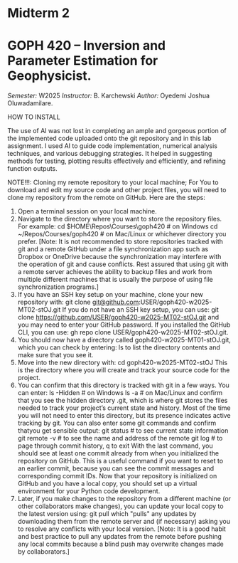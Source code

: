 # Midterm 2
# GOPH 420 – Inversion and Parameter Estimation for Geophysicist.
*Semester:* W2025
*Instructor:* B. Karchewski
*Author:* Oyedemi Joshua Oluwadamilare.

HOW TO INSTALL

The use of AI was not lost in completing an ample and gorgeous portion of the implemented code uploaded onto the git repository and in this lab assignment. I used AI to guide code implementation, numerical analysis techniques, and various debugging strategies. It helped in suggesting methods for testing, plotting results effectively and efficiently, and refining function outputs.

NOTE!!!: Cloning my remote repository to your local machine;
For You to download and edit my source code and other project files, you will need to clone my repository from the remote on GitHub.
Here are the steps:

1. Open a terminal session on your local machine.
2. Navigate to the directory where you want to store the repository files.
For example:
cd $HOME\Repos\Courses\goph420 # on Windows
cd ~/Repos/Courses/goph420 # on Mac/Linux or whichever directory you prefer. [Note: It is not recommended to store repositories tracked with git and a remote GitHub under a file synchronization
app such as Dropbox or OneDrive because the synchronization may interfere with the operation of git and cause conflicts. Rest assured that using git with a remote server achieves the ability to backup files and work from multiple different machines that is usually the purpose of using file synchronization programs.]
3. If you have an SSH key setup on your machine, clone your new repository with:
git clone <git@github.com>:USER/goph420-w2025-MT02-stOJ.git
If you do not have an SSH key setup, you can use:
git clone <https://github.com/USER/goph420-w2025-MT02-stOJ.git>
and you may need to enter your GitHub password.
If you installed the GitHub CLI, you can use:
gh repo clone USER/goph420-w2025-MT02-stOJ.git.
4. You should now have a directory called goph420-w2025-MT01-stOJ.git,
which you can check by entering:
ls
to list the directory contents and make sure that you see it.
5. Move into the new directory with:
cd goph420-w2025-MT02-stOJ
This is the directory where you will create and track your source code for the project.
6. You can confirm that this directory is tracked with git in a few ways. You can enter:
ls -Hidden # on Windows
ls -a # on Mac/Linux
and confirm that you see the hidden directory .git, which is where git stores
the files needed to track your project’s current state and history. Most of the
time you will not need to enter this directory, but its presence indicates active
tracking by git. You can also enter some git commands and confirm thatyou get sensible output:
git status # to see current state information
git remote -v # to see the name and address of the remote
git log # to page through commit history, q to exit
With the last command, you should see at least one commit already from when
you initialized the repository on GitHub. This is a useful command if you want
to reset to an earlier commit, because you can see the commit messages and
corresponding commit IDs. Now that your repository is initialized on GitHub
and you have a local copy, you should set up a virtual environment for your
Python code development.
7. Later, if you make changes to the repository from a different machine (or other
collaborators make changes), you can update your local copy to the latest
version using:
git pull
which "pulls" any updates by downloading them from the remote server and (if
necessary) asking you to resolve any conflicts with your local version. [Note:
It is a good habit and best practice to pull any updates from the remote before
pushing any local commits because a blind push may overwrite changes made
by collaborators.]

